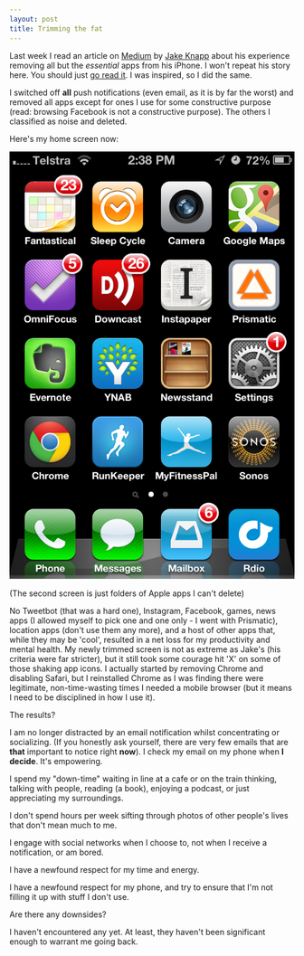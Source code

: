 ```yaml
---
layout: post
title: Trimming the fat
---
```


Last week I read an article on [Medium](https://medium.com/) by [Jake Knapp](https://twitter.com/jakek) about his experience removing all but the *essential* apps from his iPhone. I won't repeat his story here. You should just [go read it](https://medium.com/life-hacks/80f8d525b0d8). I was inspired, so I did the same.

I switched off **all** push notifications (even email, as it is by far the worst) and removed all apps except for ones I use for some constructive purpose (read: browsing Facebook is not a constructive purpose). The others I classified as noise and deleted.

Here's my home screen now:

![Alt text](/assets/homescreen1.png)

(The second screen is just folders of Apple apps I can't delete)

No Tweetbot (that was a hard one), Instagram, Facebook, games, news apps (I allowed myself to pick one and one only - I went with Prismatic), location apps (don't use them any more), and a host of other apps that, while they may be 'cool', resulted in a net loss for my productivity and mental health. My newly trimmed screen is not as extreme as Jake's (his criteria were far stricter), but it still took some courage hit 'X' on some of those shaking app icons. I actually started by removing Chrome and disabling Safari, but I reinstalled Chrome as I was finding there were legitimate, non-time-wasting times I needed a mobile browser (but it means I need to be disciplined in how I use it).

The results?

I am no longer distracted by an email notification whilst concentrating or socializing. (If you honestly ask yourself, there are very few emails that are **that** important to notice right **now**). I check my email on my phone when **I decide**. It's empowering.

I spend my "down-time" waiting in line at a cafe or on the train thinking, talking with people, reading (a book), enjoying a podcast, or just appreciating my surroundings.

I don't spend hours per week sifting through photos of other people's lives that don't mean much to me.

I engage with social networks when I choose to, not when I receive a notification, or am bored.

I have a newfound respect for my time and energy.

I have a newfound respect for my phone, and try to ensure that I'm not filling it up with stuff I don't use.

Are there any downsides?

I haven't encountered any yet. At least, they haven't been significant enough to warrant me going back.

